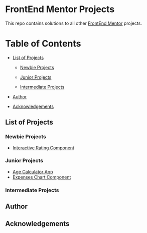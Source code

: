 # FrontEnd Mentor Projects

This repo contains solutions to all other [FrontEnd Mentor](https://frontendmentor.io) projects.

# Table of Contents

- [List of Projects](#list-of-projects)

  - [Newbie Projects](#newbie)

  - [Junior Projects](#junior-projects)

  - [Intermediate Projects](#intermediate-projects)

- [Author](#author)
- [Acknowledgements](#acknowledgements)

## List of Projects

### Newbie Projects

- [Interactive Rating Component]()

### Junior Projects

- [Age Calculator App]()
- [Expenses Chart Component]()

### Intermediate Projects

## Author

## Acknowledgements
